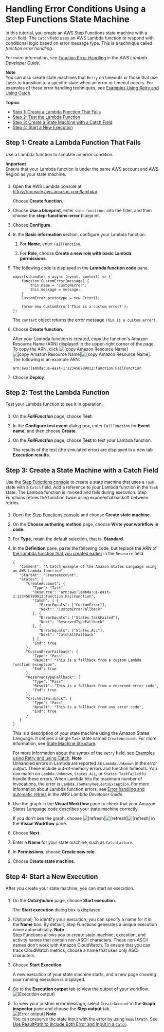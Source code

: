 # Handling Error Conditions Using a Step Functions State Machine<a name="tutorial-handling-error-conditions"></a>

In this tutorial, you create an AWS Step Functions state machine with a `Catch` field\. The `Catch` field uses an AWS Lambda function to respond with conditional logic based on error message type\. This is a technique called *function error handling*\. 

For more information, see [Function Error Handling](https://docs.aws.amazon.com/lambda/latest/dg/nodejs-prog-mode-exceptions.html#nodejs-prog-model-custom-exceptions) in the *AWS Lambda Developer Guide*\.

**Note**  
You can also create state machines that `Retry` on timeouts or those that use `Catch` to transition to a specific state when an error or timeout occurs\. For examples of these error handling techniques, see [Examples Using Retry and Using Catch](concepts-error-handling.md#error-handling-examples)\.

**Topics**
+ [Step 1: Create a Lambda Function That Fails](#using-state-machine-error-conditions-step-2)
+ [Step 2: Test the Lambda Function](#using-state-machine-error-conditions-step-3)
+ [Step 3: Create a State Machine with a Catch Field](#using-state-machine-error-conditions-step-4)
+ [Step 4: Start a New Execution](#using-state-machine-error-conditions-step-5)

## Step 1: Create a Lambda Function That Fails<a name="using-state-machine-error-conditions-step-2"></a>

Use a Lambda function to simulate an error condition\.

**Important**  
Ensure that your Lambda function is under the same AWS account and AWS Region as your state machine\.

### <a name="using-state-machine-error-conditions-simulate"></a>

1. Open the AWS Lambda console at [https://console\.aws\.amazon\.com/lambda/](https://console.aws.amazon.com/lambda/)\.

   Choose **Create function**\.

1. Choose **Use a blueprint**, enter `step-functions` into the filter, and then choose the **step\-functions\-error** blueprint\.

1. Choose **Configure**\.

1. In the **Basic information** section, configure your Lambda function:

   1. For **Name**, enter `FailFunction`\.

   1. For **Role**, choose **Create a new role with basic Lambda permissions**\.

1. The following code is displayed in the **Lambda function code** pane\.

   ```
   exports.handler = async (event, context) => {
       function CustomError(message) {
           this.name = 'CustomError';
           this.message = message;
       }
       CustomError.prototype = new Error();
   
       throw new CustomError('This is a custom error!');
   };
   ```

   The `context` object returns the error message `This is a custom error!`\.

1. Choose **Create function**\.

   After your Lambda function is created, copy the function's Amazon Resource Name \(ARN\) displayed in the upper\-right corner of the page\. To copy the ARN, click ![\[copy Amazon Resource Name\]](http://docs.aws.amazon.com/step-functions/latest/dg/images/tutorial-sm-using-lambda-copy-icon.png)![\[copy Amazon Resource Name\]](http://docs.aws.amazon.com/step-functions/latest/dg/)![\[copy Amazon Resource Name\]](http://docs.aws.amazon.com/step-functions/latest/dg/)\. The following is an example ARN:

   ```
   arn:aws:lambda:us-east-1:123456789012:function:FailFunction
   ```

1. Choose **Deploy**\.

## Step 2: Test the Lambda Function<a name="using-state-machine-error-conditions-step-3"></a>

Test your Lambda function to see it in operation\.

### <a name="to-test-your-lam-function"></a>

1. On the ***FailFunction*** page, choose **Test**\.

1. In the **Configure test event** dialog box, enter `FailFunction` for **Event name**, and then choose **Create**\.

1. On the ***FailFunction*** page, choose **Test** to test your Lambda function\.

   The results of the test \(the simulated error\) are displayed in a new tab **Execution results**\.

## Step 3: Create a State Machine with a Catch Field<a name="using-state-machine-error-conditions-step-4"></a>

Use the [Step Functions console](https://console.aws.amazon.com/states/home?region=us-east-1#/) to create a state machine that uses a `Task` state with a `Catch` field\. Add a reference to your Lambda function in the `Task` state\. The Lambda function is invoked and fails during execution\. Step Functions retries the function twice using exponential backoff between retries\.

### <a name="using-state-machine-error-conditions-create"></a>

1. Open the [Step Functions console](https://console.aws.amazon.com/states/home) and choose **Create state machine**\.

1. On the **Choose authoring method** page, choose **Write your workflow in code**\. 

1. For **Type**, retain the default selection, that is, **Standard**\.

1. In the **Definition** pane, paste the following code, but replace the ARN of [the Lambda function that you created earlier](#using-state-machine-error-conditions-simulate) in the `Resource` field\.

   ```
   {
      "Comment": "A Catch example of the Amazon States Language using an AWS Lambda function",
      "StartAt": "CreateAccount",
      "States": {
         "CreateAccount": {
            "Type": "Task",
            "Resource": "arn:aws:lambda:us-east-1:123456789012:function:FailFunction",
            "Catch": [ {
               "ErrorEquals": ["CustomError"],
               "Next": "CustomErrorFallback"
            }, {
               "ErrorEquals": ["States.TaskFailed"],
               "Next": "ReservedTypeFallback"
            }, {
               "ErrorEquals": ["States.ALL"],
               "Next": "CatchAllFallback"
            } ],
            "End": true
         },
         "CustomErrorFallback": {
            "Type": "Pass",
            "Result": "This is a fallback from a custom Lambda function exception",
            "End": true
         },
         "ReservedTypeFallback": {
            "Type": "Pass",
            "Result": "This is a fallback from a reserved error code",
            "End": true
         },
         "CatchAllFallback": {
            "Type": "Pass",
            "Result": "This is a fallback from any error code",
            "End": true
         }
      }
   }
   ```

   This is a description of your state machine using the Amazon States Language\. It defines a single `Task` state named `CreateAccount`\. For more information, see [State Machine Structure](amazon-states-language-state-machine-structure.md)\.

   For more information about the syntax of the `Retry` field, see [Examples using Retry and using Catch](concepts-error-handling.md#error-handling-examples)\.
**Note**  
Unhandled errors in Lambda are reported as `Lambda.Unknown` in the error output\. These include out\-of\-memory errors and function timeouts\. You can match on `Lambda.Unknown`, `States.ALL`, or `States.TaskFailed` to handle these errors\. When Lambda hits the maximum number of invocations, the error is `Lambda.TooManyRequestsException`\. For more information about Lambda function errors, see [Error handling and automatic retries](https://docs.aws.amazon.com/lambda/latest/dg/invocation-retries.html) in the *AWS Lambda Developer Guide*\. 

1. Use the graph in the **Visual Workflow** pane to check that your Amazon States Language code describes your state machine correctly\.

   If you don't see the graph, choose ![\[refresh\]](http://docs.aws.amazon.com/step-functions/latest/dg/images/tutorial-getting-started-refresh.png)![\[refresh\]](http://docs.aws.amazon.com/step-functions/latest/dg/)![\[refresh\]](http://docs.aws.amazon.com/step-functions/latest/dg/) in the **Visual Workflow** pane\.

1. Choose **Next**\.

1. Enter a **Name** for your state machine, such as `Catchfailure`\.

1. In **Permissions**, choose **Create new role**\.

1. Choose **Create state machine**\.

## Step 4: Start a New Execution<a name="using-state-machine-error-conditions-step-5"></a>

After you create your state machine, you can start an execution\.

### <a name="using-state-machine-error-conditions-start-executino"></a>

1. On the ***Catchfailure*** page, choose **Start execution**\.

   The **Start execution** dialog box is displayed\.

1. \(Optional\) To identify your execution, you can specify a name for it in the **Name** box\. By default, Step Functions generates a unique execution name automatically\.
**Note**  
Step Functions allows you to create state machine, execution, and activity names that contain non\-ASCII characters\. These non\-ASCII names don't work with Amazon CloudWatch\. To ensure that you can track CloudWatch metrics, choose a name that uses only ASCII characters\.

1. Choose **Start Execution**\.

   A new execution of your state machine starts, and a new page showing your running execution is displayed\.

1. Go to the **Execution output** tab to view the output of your workflow\.  
![\[Execution output\]](http://docs.aws.amazon.com/step-functions/latest/dg/images/tutorial-console-retry-state-machine-execution-output.png)

1. To view your custom error message, select `CreateAccount` in the **Graph inspector** pane and choose the **Step output** tab\.  
![\[Error output\]](http://docs.aws.amazon.com/step-functions/latest/dg/images/tutorial-console-retry-state-machine-error-output.png)
**Note**  
You can preserve the state input with the error by using `ResultPath`\. See [Use ResultPath to Include Both Error and Input in a `Catch`](input-output-resultpath.md#input-output-resultpath-catch)\.